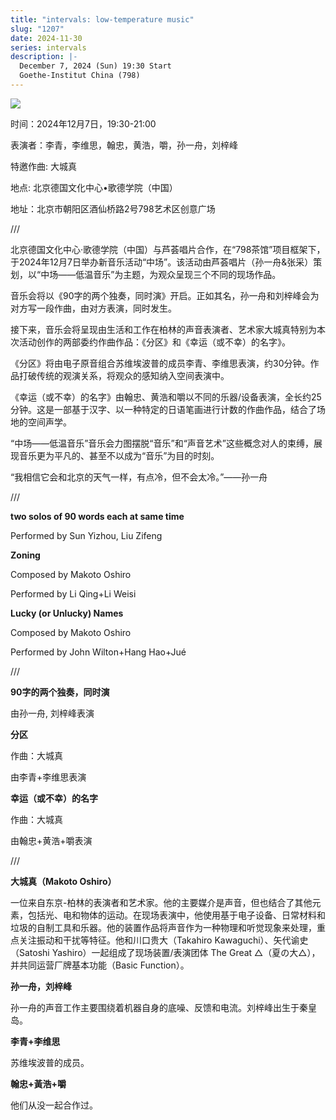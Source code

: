 ```yaml
---
title: "intervals: low-temperature music"
slug: "1207"
date: 2024-11-30
series: intervals
description: |-
  December 7, 2024 (Sun) 19:30 Start
  Goethe-Institut China (798)
---
```

![](/images/uploads/poster-small-format.jpg)

时间：2024年12月7日，19:30-21:00

表演者：李青，李维思，翰忠，黄浩，嚼，孙一舟，刘梓峰

特邀作曲: 大城真

地点: 北京德国文化中心•歌德学院（中国）

地址：北京市朝阳区酒仙桥路2号798艺术区创意广场 

///

北京德国文化中心·歌德学院（中国）与芦荟唱片合作，在“798茶馆”项目框架下，于2024年12月7日举办新音乐活动“中场”。该活动由芦荟唱片（孙一舟&张采）策划，以“中场——低温音乐”为主题，为观众呈现三个不同的现场作品。

音乐会将以《90字的两个独奏，同时演》开启。正如其名，孙一舟和刘梓峰会为对方写一段作曲，由对方表演，同时发生。

接下来，音乐会将呈现由生活和工作在柏林的声音表演者、艺术家大城真特别为本次活动创作的两部委约作曲作品：《分区》和《幸运（或不幸）的名字》。

《分区》将由电子原音组合苏维埃波普的成员李青、李维思表演，约30分钟。作品打破传统的观演关系，将观众的感知纳入空间表演中。

《幸运（或不幸）的名字》由翰忠、黄浩和嚼以不同的乐器/设备表演，全长约25分钟。这是一部基于汉字、以一种特定的日语笔画进行计数的作曲作品，结合了场地的空间声学。

“中场——低温音乐”音乐会力图摆脱“音乐”和“声音艺术”这些概念对人的束缚，展现音乐更为平凡的、甚至不以成为“音乐”为目的时刻。

“我相信它会和北京的天气一样，有点冷，但不会太冷。”——孙一舟

///

**two solos of 90 words each at same time**

Performed by Sun Yizhou, Liu Zifeng

**Zoning**

Composed by Makoto Oshiro

Performed by Li Qing+Li Weisi

**Lucky (or Unlucky) Names**

Composed by Makoto Oshiro

Performed by John Wilton+Hang Hao+Jué

///




**90字的两个独奏，同时演**

由孙一舟, 刘梓峰表演




**分区**

作曲：大城真

由李青+李维思表演




**幸运（或不幸）的名字**

作曲：大城真

由翰忠+黄浩+嚼表演















///

**大城真（Makoto Oshiro）**

一位来自东京-柏林的表演者和艺术家。他的主要媒介是声音，但也结合了其他元素，包括光、电和物体的运动。在现场表演中，他使用基于电子设备、日常材料和垃圾的自制工具和乐器。他的装置作品将声音作为一种物理和听觉现象来处理，重点关注振动和干扰等特征。他和川口贵大（Takahiro Kawaguchi）、矢代谕史（Satoshi Yashiro）一起组成了现场装置/表演团体 The Great △（夏の大△），并共同运营厂牌基本功能（Basic Function）。

**孙一舟，刘梓峰**

孙一舟的声音工作主要围绕着机器自身的底噪、反馈和电流。刘梓峰出生于秦皇岛。


**李青+李维思**

苏维埃波普的成员。

**翰忠+黃浩+嚼**

他们从没一起合作过。
